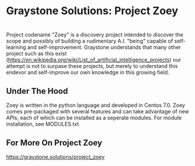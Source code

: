 # Graystone Solutions: Project Zoey
# 
## 
Project codename "Zoey" is a discovery project intended to discover the scope and possibly of building a rudimentary A.I. "being" capable of self-learning and self-improvement. Graystone understands that many other project such as this exist (https://en.wikipedia.org/wiki/List_of_artificial_intelligence_projects) our attempt is not to surpase these projects, but merely to understand this endevor and self-improve our own knowledge in this growing field.
## Under The Hood

Zoey is written in the python language and developed in Centos 7.0. Zoey comes pre-packaged with several features and can take advantage of new APIs, each of which can be installed as a seperate modules. For module installation, see MODULES.txt


## For More On Project Zoey
https://graystone.solutions/project_zoey